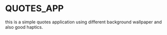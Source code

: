 # QUOTES_APP
this is a simple quotes application using different background wallpaper and also good haptics.
